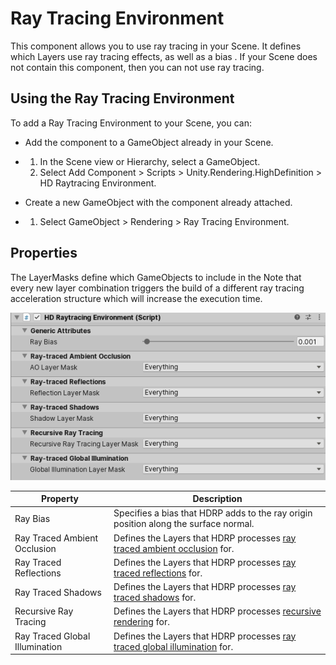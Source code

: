 # Ray Tracing Environment

This component allows you to use ray tracing in your Scene. It defines which Layers use ray tracing effects, as well as a bias . If your Scene does not contain this component, then you can not use ray tracing.

## Using the Ray Tracing Environment

To add a Ray Tracing Environment to your Scene, you can:

- Add the component to a GameObject already in your Scene.

- 1. In the Scene view or Hierarchy, select a GameObject.
  2. Select Add Component > Scripts > Unity.Rendering.HighDefinition > HD Raytracing Environment.

- Create a new GameObject with the component already attached.

- 1. Select GameObject > Rendering > Ray Tracing Environment.

## Properties

The LayerMasks define which GameObjects to include in the  Note that every new layer combination triggers the build of a different ray tracing acceleration structure which will increase the execution time.

![](Images/RayTracingEnvironment1.png)

| Property                       | Description                                                  |
| ------------------------------ | ------------------------------------------------------------ |
| Ray Bias                       | Specifies a bias that HDRP adds to the ray origin position along the surface normal. |
| Ray Traced Ambient Occlusion   | Defines the Layers that HDRP processes [ray traced ambient occlusion](Ray-Traced-Ambient-Occlusion.html) for. |
| Ray Traced Reflections         | Defines the Layers that HDRP processes [ray traced reflections](Ray-Traced-Reflections.html) for. |
| Ray Traced Shadows             | Defines the Layers that HDRP processes [ray traced shadows](Ray-Traced-Shadows.html) for. |
| Recursive Ray Tracing          | Defines the Layers that HDRP processes [recursive rendering](Ray-Tracing-Recursive-Rendering.html) for. |
| Ray Traced Global Illumination | Defines the Layers that HDRP processes [ray traced global illumination](Ray-Traced-Global-Illumination.html) for. |